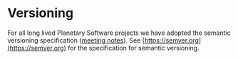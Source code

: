 # Versioning

For all long lived Planetary Software projects we have adopted the semantic
versioning specification ([meeting notes](https://github.com/planetarysoftware/TSC/blob/master/meetings/2018-12-18.md)). See [https://semver.org](https://semver.org) for the specification for semantic versioning.
